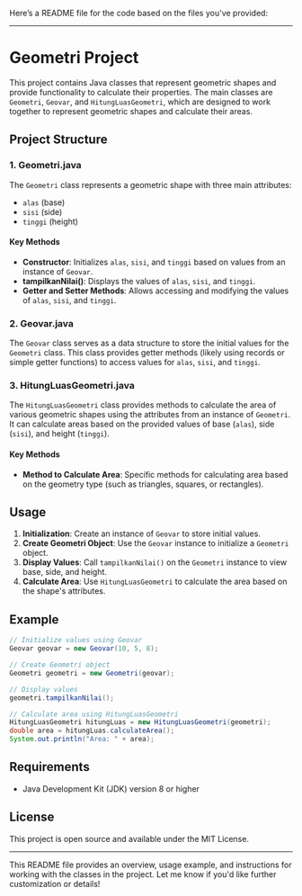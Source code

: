 Here’s a README file for the code based on the files you've provided:

---

# Geometri Project

This project contains Java classes that represent geometric shapes and provide functionality to calculate their properties. The main classes are `Geometri`, `Geovar`, and `HitungLuasGeometri`, which are designed to work together to represent geometric shapes and calculate their areas.

## Project Structure

### 1. Geometri.java
The `Geometri` class represents a geometric shape with three main attributes:
- `alas` (base)
- `sisi` (side)
- `tinggi` (height)

#### Key Methods
- **Constructor**: Initializes `alas`, `sisi`, and `tinggi` based on values from an instance of `Geovar`.
- **tampilkanNilai()**: Displays the values of `alas`, `sisi`, and `tinggi`.
- **Getter and Setter Methods**: Allows accessing and modifying the values of `alas`, `sisi`, and `tinggi`.

### 2. Geovar.java
The `Geovar` class serves as a data structure to store the initial values for the `Geometri` class. This class provides getter methods (likely using records or simple getter functions) to access values for `alas`, `sisi`, and `tinggi`.

### 3. HitungLuasGeometri.java
The `HitungLuasGeometri` class provides methods to calculate the area of various geometric shapes using the attributes from an instance of `Geometri`. It can calculate areas based on the provided values of base (`alas`), side (`sisi`), and height (`tinggi`).

#### Key Methods
- **Method to Calculate Area**: Specific methods for calculating area based on the geometry type (such as triangles, squares, or rectangles).

## Usage

1. **Initialization**: Create an instance of `Geovar` to store initial values.
2. **Create Geometri Object**: Use the `Geovar` instance to initialize a `Geometri` object.
3. **Display Values**: Call `tampilkanNilai()` on the `Geometri` instance to view base, side, and height.
4. **Calculate Area**: Use `HitungLuasGeometri` to calculate the area based on the shape's attributes.

## Example

```java
// Initialize values using Geovar
Geovar geovar = new Geovar(10, 5, 8);

// Create Geometri object
Geometri geometri = new Geometri(geovar);

// Display values
geometri.tampilkanNilai();

// Calculate area using HitungLuasGeometri
HitungLuasGeometri hitungLuas = new HitungLuasGeometri(geometri);
double area = hitungLuas.calculateArea();
System.out.println("Area: " + area);
```

## Requirements
- Java Development Kit (JDK) version 8 or higher

## License
This project is open source and available under the MIT License.

---

This README file provides an overview, usage example, and instructions for working with the classes in the project. Let me know if you'd like further customization or details!